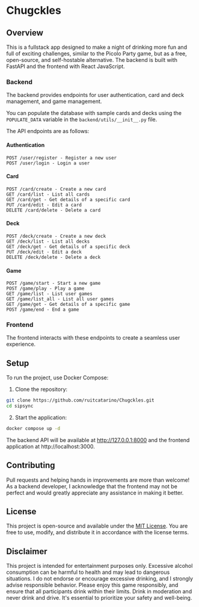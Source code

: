 # Chugckles

## Overview
This is a fullstack app designed to make a night of drinking more fun and full of exciting challenges, similar to the Picolo Party game, but as a free, open-source, and self-hostable alternative. The backend is built with FastAPI and the frontend with React JavaScript.

### Backend
The backend provides endpoints for user authentication, card and deck management, and game management.

You can populate the database with sample cards and decks using the `POPULATE_DATA` variable in the `backend/utils/__init__.py` file.

The API endpoints are as follows:
#### Authentication

    POST /user/register - Register a new user
    POST /user/login - Login a user

#### Card

    POST /card/create - Create a new card
    GET /card/list - List all cards
    GET /card/get - Get details of a specific card
    PUT /card/edit - Edit a card
    DELETE /card/delete - Delete a card

#### Deck

    POST /deck/create - Create a new deck
    GET /deck/list - List all decks
    GET /deck/get - Get details of a specific deck
    PUT /deck/edit - Edit a deck
    DELETE /deck/delete - Delete a deck

#### Game

    POST /game/start - Start a new game
    POST /game/play - Play a game
    GET /game/list - List user games
    GET /game/list_all - List all user games
    GET /game/get - Get details of a specific game
    POST /game/end - End a game

### Frontend
The frontend interacts with these endpoints to create a seamless user experience.

## Setup
To run the project, use Docker Compose:
1. Clone the repository:
```sh
git clone https://github.com/ruitcatarino/Chugckles.git
cd sipsync
```
2. Start the application:
```sh
docker compose up -d
```
The backend API will be available at http://127.0.0.1:8000 and the frontend application at http://localhost:3000.


## Contributing
Pull requests and helping hands in improvements are more than welcome! As a backend developer, I acknowledge that the frontend may not be perfect and would greatly appreciate any assistance in making it better.

## License
This project is open-source and available under the [MIT License](LICENSE.md). You are free to use, modify, and distribute it in accordance with the license terms.

## Disclaimer
This project is intended for entertainment purposes only. Excessive alcohol consumption can be harmful to health and may lead to dangerous situations. I do not endorse or encourage excessive drinking, and I strongly advise responsible behavior. Please enjoy this game responsibly, and ensure that all participants drink within their limits. Drink in moderation and never drink and drive. It's essential to prioritize your safety and well-being.

